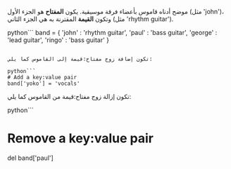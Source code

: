 موضح أدناه قاموس بأعضاء فرقة موسيقية. يكون **المفتاح** هو الجزء الأول (مثل 'john')، وتكون **القيمة** المقترنة به هي الجزء الثاني (مثل 'rhythm guitar').

python```
band = {
  'john' : 'rhythm guitar',
  'paul' : 'bass guitar',
  'george' : 'lead guitar',
  'ringo' : 'bass guitar'
	}
```

تكون إضافة زوج مفتاح:قيمة إلى القاموس كما يلي:

python```
# Add a key:value pair
band['yoko'] = 'vocals'
```

تكون إزالة زوج مفتاح:قيمة من القاموس كما يلي:

python```
# Remove a key:value pair
del band['paul']
```
